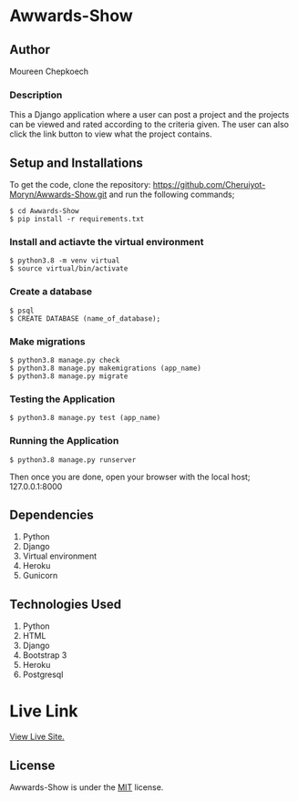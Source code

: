# Awwards-Show

## Author
Moureen Chepkoech

### Description
This a Django application where a user can post a project and the projects can be viewed and rated according to the criteria given. The user can also click the link button to view what the project contains.

## Setup and Installations
To get the code, clone the repository: https://github.com/Cheruiyot-Moryn/Awwards-Show.git
and run the following commands;

    $ cd Awwards-Show
    $ pip install -r requirements.txt

### Install and actiavte the virtual environment

    $ python3.8 -m venv virtual 
    $ source virtual/bin/activate

### Create a database

    $ psql
    $ CREATE DATABASE (name_of_database);

### Make migrations

    $ python3.8 manage.py check
    $ python3.8 manage.py makemigrations (app_name)
    $ python3.8 manage.py migrate 

### Testing the Application 

    $ python3.8 manage.py test (app_name)

### Running the Application 

    $ python3.8 manage.py runserver

Then once you are done, open your browser with the local host; 127.0.0.1:8000

## Dependencies
1. Python
2. Django
3. Virtual environment 
4. Heroku
5. Gunicorn

## Technologies Used
1. Python
2. HTML
3. Django
4. Bootstrap 3
5. Heroku
6. Postgresql

# Live Link
[View Live Site.](https://moawards.herokuapp.com/)

## License
Awwards-Show is under the [MIT](LICENSE) license.

